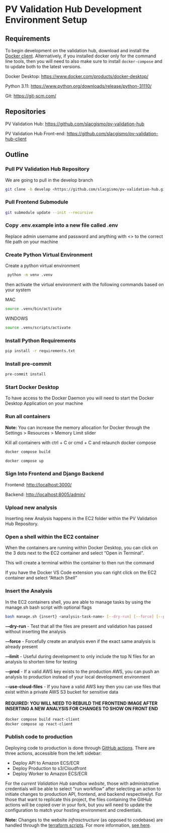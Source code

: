 # PV Validation Hub Development Environment Setup

## Requirements

To begin development on the validation hub, download and install the [Docker client](https://www.docker.com). Alternatively, if you installed docker only for the command line tools, then you will need to also make sure to install ```docker-compose``` and to update both to the latest versions.

Docker Desktop:
<https://www.docker.com/products/docker-desktop/>

Python 3.11: <https://www.python.org/downloads/release/python-31110/>

Git: <https://git-scm.com/>

## Repositories

PV Validation Hub: <https://github.com/slacgismo/pv-validation-hub>

PV Validation Hub Front-end: <https://github.com/slacgismo/pv-validation-hub-client>

## Outline

### Pull PV Validation Hub Repository

We are going to pull in the develop branch

```bash
git clone -b develop <https://github.com/slacgismo/pv-validation-hub.git>
```

### Pull Frontend Submodule

```bash
git submodule update --init --recursive
```

### Copy .env.example into a new file called .env

Replace admin username and password and anything with <> to the correct file path on your machine

### Create Python Virtual Environment

Create a python virtual environment

```bash
 python -m venv .venv
```

then activate the virtual environment with the following commands based on your system

MAC

```bash
source .venv/bin/activate
```

WINDOWS

```bash
source .venv/scripts/activate
```

### Install Python Requirements

```bash
pip install -r requirements.txt
```

### Install pre-commit

```bash
pre-commit install
```

### Start Docker Desktop

To have access to the Docker Daemon you will need to start the Docker Desktop Application on your machine

### Run all containers

**Note:** You can increase the memory allocation for Docker through the Settings > Resources > Memory Limit slider

Kill all containers with ctrl + C or cmd + C and relaunch docker compose

```bash
docker compose build

docker compose up
```

### Sign Into Frontend and Django Backend

Frontend: <http://localhost:3000/>

Backend: <http://localhost:8005/admin/>

### Upload new analysis

Inserting new Analysis happens in the EC2 folder within the PV Validation Hub Repository.

### Open a shell within the EC2 container

When the containers are running within Docker Desktop, you can click on the 3 dots next to the EC2 container and select “Open in Terminal”.

This will create a terminal within the container to then run the command

If you have the Docker VS Code extension you can right click on the EC2 container and select “Attach Shell”

### Insert the Analysis

In the EC2 containers shell, you are able to manage tasks by using the manage.sh bash script with optional flags

```bash
bash manage.sh {insert} <analysis-task-name> [--dry-run] [--force] [--prod] [--limit <number>] [--use-cloud-files]
```

**-–dry-run** - Test that all the files are present and validation has passed without inserting the analysis

**-–force** - Forcefully create an analysis even if the exact same analysis is already present

**-–limit** - Useful during development to only include the top N files for an analysis to shorten time for testing

**-–prod** - If a valid AWS key exists to the production AWS, you can push an analysis to production instead of your local development environment

**--use-cloud-files** - If you have a valid AWS key then you can use files that exist within a private AWS S3 bucket for sensitive data

#### REQUIRED: YOU WILL NEED TO REBUILD THE FRONTEND IMAGE AFTER INSERTING A NEW ANALYSIS FOR CHANGES TO SHOW ON FRONT END

```bash
docker compose build react-client
docker compose up react-client
```

### Publish code to production

Deploying code to production is done through [GitHub actions](https://github.com/slacgismo/pv-validation-hub/actions). There are three actions, accessible from the left sidebar:

- Deploy API to Amazon ECS/ECR
- Deploy Production to s3/Cloudfront
- Deploy Worker to Amazon ECS/ECR

For the _current Validation Hub sandbox website_, those with administrative credentials will be able to select "run workflow" after selecting an action to initiate changes to production API, frontend, and backend respectivelyt. For those that want to replicate this project, the files containing the GitHub actions will be copied over in your fork, but you will need to update the configuration to match your hosting environment and credientials.

**Note:** Changes to the website _infrasctructure_ (as opposed to codebase) are handled through the [terraform scripts](https://github.com/slacgismo/pv-validation-hub/tree/main/terraform). For more information, [see here](https://developer.hashicorp.com/terraform/docs).

